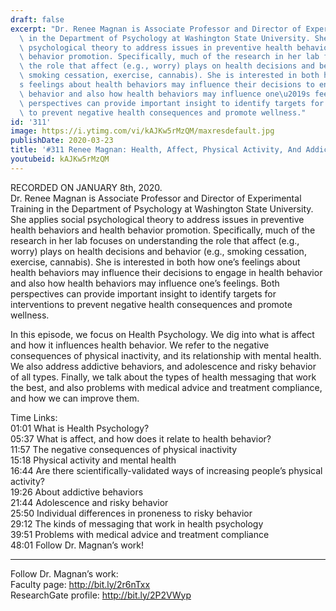 ```yaml
---
draft: false
excerpt: "Dr. Renee Magnan is Associate Professor and Director of Experimental Training\
  \ in the Department of Psychology at Washington State University. She applies social\
  \ psychological theory to address issues in preventive health behaviors and health\
  \ behavior promotion. Specifically, much of the research in her lab focuses on understanding\
  \ the role that affect (e.g., worry) plays on health decisions and behavior (e.g.,\
  \ smoking cessation, exercise, cannabis). She is interested in both how one\u2019\
  s feelings about health behaviors may influence their decisions to engage in health\
  \ behavior and also how health behaviors may influence one\u2019s feelings. Both\
  \ perspectives can provide important insight to identify targets for interventions\
  \ to prevent negative health consequences and promote wellness."
id: '311'
image: https://i.ytimg.com/vi/kAJKw5rMzQM/maxresdefault.jpg
publishDate: 2020-03-23
title: '#311 Renee Magnan: Health, Affect, Physical Activity, And Addiction'
youtubeid: kAJKw5rMzQM
---
```

<div class="timelinks">

RECORDED ON JANUARY 8th, 2020.  
Dr. Renee Magnan is Associate Professor and Director of Experimental Training in the Department of Psychology at Washington State University. She applies social psychological theory to address issues in preventive health behaviors and health behavior promotion. Specifically, much of the research in her lab focuses on understanding the role that affect (e.g., worry) plays on health decisions and behavior (e.g., smoking cessation, exercise, cannabis). She is interested in both how one’s feelings about health behaviors may influence their decisions to engage in health behavior and also how health behaviors may influence one’s feelings. Both perspectives can provide important insight to identify targets for interventions to prevent negative health consequences and promote wellness.

In this episode, we focus on Health Psychology. We dig into what is affect and how it influences health behavior. We refer to the negative consequences of physical inactivity, and its relationship with mental health. We also address addictive behaviors, and adolescence and risky behavior of all types. Finally, we talk about the types of health messaging that work the best, and also problems with medical advice and treatment compliance, and how we can improve them.

Time Links:  
<time>01:01</time> What is Health Psychology?  
<time>05:37</time> What is affect, and how does it relate to health behavior?  
<time>11:57</time> The negative consequences of physical inactivity  
<time>15:18</time> Physical activity and mental health  
<time>16:44</time> Are there scientifically-validated ways of increasing people’s physical activity?   
<time>19:26</time> About addictive behaviors  
<time>21:44</time> Adolescence and risky behavior  
<time>25:50</time> Individual differences in proneness to risky behavior   
<time>29:12</time> The kinds of messaging that work in health psychology  
<time>39:51</time> Problems with medical advice and treatment compliance  
<time>48:01</time> Follow Dr. Magnan’s work!

---

Follow Dr. Magnan’s work:  
Faculty page: http://bit.ly/2r6nTxx  
ResearchGate profile: http://bit.ly/2P2VWyp
</div>

